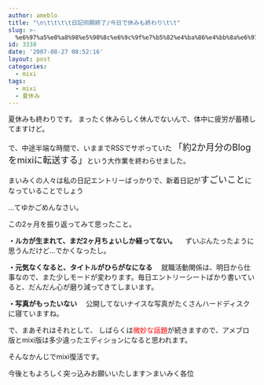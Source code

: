 ```yaml
---
author: ameblo
title: "\n\t\t\t\t日記同期終了/今日で休みも終わり\t\t"
slug: >-
  %e6%97%a5%e8%a8%98%e5%90%8c%e6%9c%9f%e7%b5%82%e4%ba%86%e4%bb%8a%e6%97%a5%e3%81%a7%e4%bc%91%e3%81%bf%e3%82%82%e7%b5%82%e3%82%8f%e3%82%8a
id: 3338
date: '2007-08-27 08:52:16'
layout: post
categories:
  - mixi
tags:
  - mixi
  - 夏休み
---
```


夏休みも終わりです。 まったく休みらしく休んでないんで、体中に疲労が蓄積してますけど。

で、中途半端な時間で、いままでRSSでサボっていた <font size="4">「約2か月分のBlogをmixiに転送する」</font>という大作業を終わらせました。

まいみくの人々は私の日記エントリーばっかりで、新着日記が<font size="4">すごいこと</font>になっていることでしょう

…てゆかごめんなさい。

この2ヶ月を振り返ってみて思ったこと。

**・ルカが生まれて、まだ2ヶ月ちょいしか経ってない。** 　ずいぶんたったように思うんだけど…でかくなったし。

**・元気なくなると、タイトルがひらがなになる** 　就職活動関係は、明日から仕事なので、また少しモードが変わります。毎日エントリーシートばかり書いていると、だんだん心が磨り減ってきてしまいます。

**・写真がもったいない** 　公開してないナイスな写真がたくさんハードディスクに寝ていますね。

で、まあそれはそれとして、 しばらくは<font color="#ff0000">微妙な話題</font>が続きますので、アメブロ版とmixi版は多少違ったエディションになると思われます。

そんなかんじでmixi復活です。

今後ともよろしく突っ込みお願いいたします＞まいみく各位